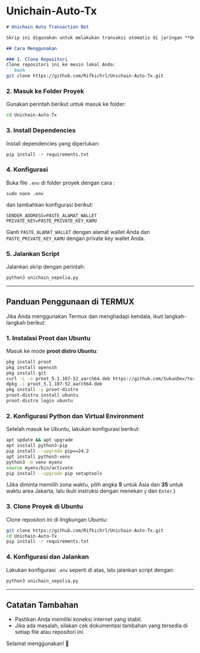 # Unichain-Auto-Tx


```markdown
# Unichain Auto Transaction Bot

Skrip ini digunakan untuk melakukan transaksi otomatis di jaringan **Unichain Sepolia** dengan pengaturan fleksibel seperti jumlah transaksi acak, jeda waktu acak, dan batas transaksi harian.

## Cara Menggunakan

### 1. Clone Repositori
Clone repositori ini ke mesin lokal Anda:
```bash
git clone https://github.com/Rifkichrl/Unichain-Auto-Tx.git
```

### 2. Masuk ke Folder Proyek
Gunakan perintah berikut untuk masuk ke folder:
```bash
cd Unichain-Auto-Tx
```

### 3. Install Dependencies
Install dependencies yang diperlukan:
```bash
pip install -r requirements.txt
```

### 4. Konfigurasi
Buka file `.env` di folder proyek dengan cara : 
```
sudo nano .env 
```
dan tambahkan konfigurasi berikut:
```env
SENDER_ADDRESS=PASTE_ALAMAT_WALLET
PRIVATE_KEY=PASTE_PRIVATE_KEY_KAMU
```
Ganti `PASTE_ALAMAT_WALLET` dengan alamat wallet Anda dan `PASTE_PRIVATE_KEY_KAMU` dengan private key wallet Anda.

### 5. Jalankan Script
Jalankan skrip dengan perintah:
```bash
python3 unichain_sepolia.py
```

---

## Panduan Penggunaan di TERMUX

Jika Anda menggunakan Termux dan menghadapi kendala, ikuti langkah-langkah berikut:

### 1. Instalasi Proot dan Ubuntu
Masuk ke mode **proot distro Ubuntu**:
```bash
pkg install proot
pkg install openssh
pkg install git
curl -L -o proot_5.1.107-52_aarch64.deb https://github.com/SukunDev/termux-proot/raw/main/proot_5.1.107-52_aarch64.deb
dpkg -i proot_5.1.107-52_aarch64.deb
pkg install -y proot-distro
proot-distro install ubuntu
proot-distro login ubuntu
```

### 2. Konfigurasi Python dan Virtual Environment
Setelah masuk ke Ubuntu, lakukan konfigurasi berikut:
```bash
apt update && apt upgrade
apt install python3-pip
pip install --upgrade pip==24.2
apt install python3-venv
python3 -m venv myenv
source myenv/bin/activate
pip install --upgrade pip setuptools
```
(Jika diminta memilih zona waktu, pilih angka **5** untuk Asia dan **35** untuk waktu area Jakarta, lalu ikuti instruksi dengan menekan `y` dan `Enter`.)

### 3. Clone Proyek di Ubuntu
Clone repositori ini di lingkungan Ubuntu:
```bash
git clone https://github.com/Rifkichrl/Unichain-Auto-Tx.git
cd Unichain-Auto-Tx
pip install -r requirements.txt
```

### 4. Konfigurasi dan Jalankan
Lakukan konfigurasi `.env` seperti di atas, lalu jalankan script dengan:
```bash
python3 unichain_sepolia.py
```

---

## Catatan Tambahan
- Pastikan Anda memiliki koneksi internet yang stabil.
- Jika ada masalah, silakan cek dokumentasi tambahan yang tersedia di setiap file atau repositori ini.

Selamat menggunakan! 🚀
```
